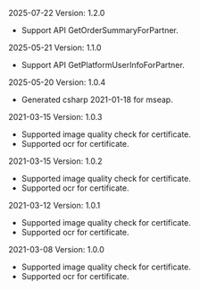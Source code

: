 2025-07-22 Version: 1.2.0
- Support API GetOrderSummaryForPartner.


2025-05-21 Version: 1.1.0
- Support API GetPlatformUserInfoForPartner.


2025-05-20 Version: 1.0.4
- Generated csharp 2021-01-18 for mseap.

2021-03-15 Version: 1.0.3
- Supported image quality check for certificate.
- Supported ocr for certificate.

2021-03-15 Version: 1.0.2
- Supported image quality check for certificate.
- Supported ocr for certificate.

2021-03-12 Version: 1.0.1
- Supported image quality check for certificate.
- Supported ocr for certificate.

2021-03-08 Version: 1.0.0
- Supported image quality check for certificate.
- Supported ocr for certificate.

